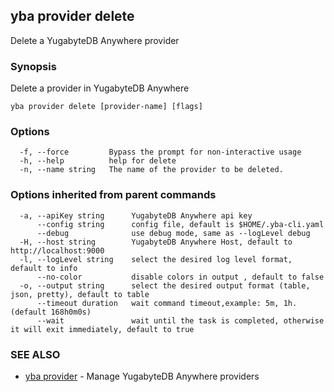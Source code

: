 ## yba provider delete

Delete a YugabyteDB Anywhere provider

### Synopsis

Delete a provider in YugabyteDB Anywhere

```
yba provider delete [provider-name] [flags]
```

### Options

```
  -f, --force         Bypass the prompt for non-interactive usage
  -h, --help          help for delete
  -n, --name string   The name of the provider to be deleted.
```

### Options inherited from parent commands

```
  -a, --apiKey string      YugabyteDB Anywhere api key
      --config string      config file, default is $HOME/.yba-cli.yaml
      --debug              use debug mode, same as --logLevel debug
  -H, --host string        YugabyteDB Anywhere Host, default to http://localhost:9000
  -l, --logLevel string    select the desired log level format, default to info
      --no-color           disable colors in output , default to false
  -o, --output string      select the desired output format (table, json, pretty), default to table
      --timeout duration   wait command timeout,example: 5m, 1h. (default 168h0m0s)
      --wait               wait until the task is completed, otherwise it will exit immediately, default to true
```

### SEE ALSO

* [yba provider](yba_provider.md)	 - Manage YugabyteDB Anywhere providers

